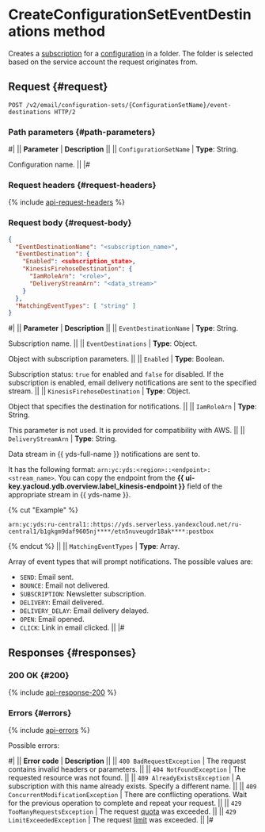 # CreateConfigurationSetEventDestinations method

Creates a [subscription](../../concepts/glossary.md#subscription) for a [configuration](../../concepts/glossary.md#configuration) in a folder. The folder is selected based on the service account the request originates from.

## Request {#request}

```http
POST /v2/email/configuration-sets/{ConfigurationSetName}/event-destinations HTTP/2
```

### Path parameters {#path-parameters}

#|
|| **Parameter** | **Description** ||
|| `ConfigurationSetName` | **Type**: String.

Configuration name. ||
|#

### Request headers {#request-headers}

{% include [api-request-headers](../../../_includes/postbox/api-request-headers.md) %}

### Request body {#request-body}

```json
{
  "EventDestinationName": "<subscription_name>",
  "EventDestination": {
    "Enabled": <subscription_state>,
    "KinesisFirehoseDestination": {
      "IamRoleArn": "<role>",
      "DeliveryStreamArn": "<data_stream>"
    }
  },
  "MatchingEventTypes": [ "string" ]
}
```

#|
|| **Parameter** | **Description** ||
|| `EventDestinationName` | **Type**: String.

Subscription name. ||
|| `EventDestinations` | **Type**: Object.

Object with subscription parameters. ||
|| `Enabled` | **Type**: Boolean.

Subscription status: `true` for enabled and `false` for disabled. If the subscription is enabled, email delivery notifications are sent to the specified stream. ||
|| `KinesisFirehoseDestination` | **Type**: Object.

Object that specifies the destination for notifications. ||
|| `IamRoleArn` | **Type**: String.

This parameter is not used. It is provided for compatibility with AWS. ||
|| `DeliveryStreamArn` | **Type**: String.

Data stream in {{ yds-full-name }} notifications are sent to.

It has the following format: `arn:yc:yds:<region>::<endpoint>:<stream_name>`. You can copy the endpoint from the **{{ ui-key.yacloud.ydb.overview.label_kinesis-endpoint }}** field of the appropriate stream in {{ yds-name }}.

{% cut "Example" %}

`arn:yc:yds:ru-central1::https://yds.serverless.yandexcloud.net/ru-central1/b1gkgm9daf9605nj****/etn5nuveugdr18ak****:postbox`

{% endcut %} ||
|| `MatchingEventTypes` | **Type**: Array.

Array of event types that will prompt notifications. The possible values are:
- `SEND`: Email sent.
- `BOUNCE`: Email not delivered.
- `SUBSCRIPTION`: Newsletter subscription.
- `DELIVERY`: Email delivered.
- `DELIVERY_DELAY`: Email delivery delayed.
- `OPEN`: Email opened.
- `CLICK`: Link in email clicked.
||
|#

## Responses {#responses}

### 200 OK {#200}

{% include [api-response-200](../../../_includes/postbox/api-response-200.md) %}

### Errors {#errors}

{% include [api-errors](../../../_includes/postbox/api-errors.md) %}

Possible errors:

#|
|| **Error code** | **Description** ||
|| `400 BadRequestException` | The request contains invalid headers or parameters. ||
|| `404 NotFoundException` | The requested resource was not found. ||
|| `409 AlreadyExistsException` | A subscription with this name already exists. Specify a different name. ||
|| `409 ConcurrentModificationException` | There are conflicting operations. Wait for the previous operation to complete and repeat your request. ||
|| `429 TooManyRequestsException` | The request [quota](../../concepts/limits.md#postbox-quotas) was exceeded. ||
|| `429 LimitExceededException` | The request [limit](../../concepts/limits.md) was exceeded. ||
|#
